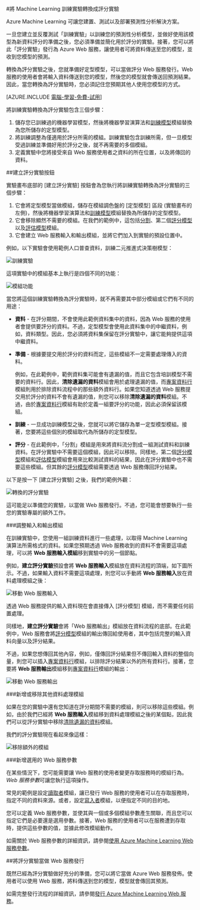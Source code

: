 <properties 
	pageTitle="將機器學習訓練實驗轉換成評分實驗 | Microsoft Azure" 
	description="如何將用於預測性分析模型的 Machine Learning 訓練實驗轉換成可以當做 Web 服務發行的評分實驗。" 
	services="machine-learning" 
	documentationCenter="" 
	authors="garyericson" 
	manager="paulettm" 
	editor="cgronlun"/>

<tags 
	ms.service="machine-learning" 
	ms.workload="data-services" 
	ms.tgt_pltfrm="na" 
	ms.devlang="na" 
	ms.topic="article" 
	ms.date="04/21/2015" 
	ms.author="garye"/>

#將 Machine Learning 訓練實驗轉換成評分實驗

Azure Machine Learning 可讓您建置、測試以及部署預測性分析解決方案。

一旦您建立並反覆測試「訓練實驗」以訓練您的預測性分析模型，並做好使用該模型為新資料評分的準備之後，您必須準備並簡化用於評分的實驗。接著，您可以將此「評分實驗」發行為 Azure Web 服務，讓使用者可將資料傳送至您的模型，並收到您模型的預測。

轉換為評分實驗之後，您就準備好定型模型，可以當做評分 Web 服務發行。Web 服務的使用者會將輸入資料傳送到您的模型，然後您的模型就會傳送回預測結果。因此，當您轉換為評分實驗時，您必須記住您預期其他人使用您模型的方式。

[AZURE.INCLUDE [電腦-學習-免費-試用](../../includes/machine-learning-free-trial.md)]

將訓練實驗轉換為評分實驗包含三個步驟：

1.	儲存您已訓練過的機器學習模型，然後將機器學習演算法和[訓練模型][train-model]模組替換為您所儲存的定型模型。
2.	將訓練調整為僅適用於評分所需的模組。訓練實驗包含訓練所需，但一旦模型受過訓練並準備好用於評分之後，就不再需要的多個模組。
3.	定義實驗中您將接受來自 Web 服務使用者之資料的所在位置，以及將傳回的資料。

##建立評分實驗按鈕

實驗畫布底部的 [建立評分實驗] 按鈕會為您執行將訓練實驗轉換為評分實驗的三個步驟：

1.	它會將定型模型當做模組，儲存在模組調色盤的 [定型模型] 區段 (實驗畫布的左側)，然後將機器學習演算法和[訓練模型][train-model]模組替換為所儲存的定型模型。 
2.	它會移除顯然不需要的模組。在我們的範例中，這包括[分割][split]、第二個[評分模型][score-model]以及[評估模型][evaluate-model]模組。
3.	它會建立 Web 服務輸入和輸出模組，並將它們加入到實驗的預設位置中。

例如，以下實驗會使用範例人口普查資料，訓練二元推進式決策樹模型：

![訓練實驗][figure1]

這項實驗中的模組基本上執行是四個不同的功能：

![模組功能][figure2]

當您將這個訓練實驗轉換為評分實驗時，就不再需要其中部分模組或它們有不同的用途：

- **資料** - 在評分期間，不會使用此範例資料集中的資料，因為 Web 服務的使用者會提供要評分的資料。不過，定型模型會使用此資料集中的中繼資料，例如，資料類型。因此，您必須將資料集保留在評分實驗中，讓它能夠提供這項中繼資料。

- **準備** - 根據要提交用於評分的資料而定，這些模組不一定需要處理傳入的資料。

	例如，在此範例中，範例資料集可能會有遺漏的值，而且它包含培訓模型不需要的資料行。因此，**清除遺漏的資料**模組會用於處理遺漏的值，而[專案資料行][project-columns]模組則用於排除資料流程中的那些額外資料行。如果您知道透過 Web 服務提交用於評分的資料不會有遺漏的值，則您可以移除**清除遺漏的資料**模組。不過，由於[專案資料行][project-columns]模組有助於定義一組要評分的功能，因此必須保留該模組。

- **訓練** - 一旦成功訓練模型之後，您就可以將它儲存為單一定型模型模組。接著，您要將這些個別的模組取代為所儲存的定型模型。

- **評分** - 在此範例中，「分割」模組是用來將資料流分割成一組測試資料和訓練資料。在評分實驗中不需要這個模組，因此可以移除。同樣地，第二個[評分模型][score-model]模組和[評估模型][evaluate-model]模組會用來比較測試資料的結果，因此在評分實驗中也不需要這些模組。但其餘的[評分模型][score-model]模組需要透過 Web 服務傳回評分結果。

以下是按一下 [建立評分實驗] 之後，我們的範例外觀：

![轉換的評分實驗][figure3]

這可能足以準備您的實驗，以當做 Web 服務發行。不過，您可能會想要執行一些您的實驗專屬的額外工作。

###調整輸入和輸出模組

在訓練實驗中，您使用一組訓練資料進行一些處理，以取得 Machine Learning 演算法所需格式的資料。如果您預期透過 Web 服務收到的資料不會需要這項處理，可以將 **Web 服務輸入模組**移到實驗中的另一個節點。

例如，**建立評分實驗**預設會將 **Web 服務輸入**模組放在資料流程的頂端，如下圖所示。不過，如果輸入資料不需要這項處理，則您可以手動將 **Web 服務輸入**放在資料處理模組之後：

![移動 Web 服務輸入][figure4]

透過 Web 服務提供的輸入資料現在會直接傳入 [評分模型] 模組，而不需要任何前置處理。

同樣地，**建立評分實驗**會將「Web 服務輸出」模組放在資料流程的底部。在此範例中，Web 服務會將[評分模型][score-model]模組的輸出傳回給使用者，其中包括完整的輸入資料向量以及評分結果。

不過，如果您想傳回其他內容，例如，僅傳回評分結果但不傳回輸入資料的整個向量，則您可以插入[專案資料行][project-columns]模組，以排除評分結果以外的所有資料行。接著，您要將 **Web 服務輸出**模組移到[專案資料行][project-columns]模組的輸出：

![移動 Web 服務輸出][figure5]

###新增或移除其他資料處理模組

如果在您的實驗中還有您知道在評分期間不需要的模組，則可以移除這些模組。例如，由於我們已經將 **Web 服務輸入**模組移到資料處理模組之後的某個點，因此我們可以從評分實驗中移除[清除遺漏的資料][clean-missing-data]模組。

我們的評分實驗現在看起來像這樣：

![移除額外的模組][figure6]

###新增選用的 Web 服務參數

在某些情況下，您可能需要讓 Web 服務的使用者變更存取服務時的模組行為。*Web 服務參數*可讓您執行這項操作。

常見的範例是設定[讀取者][reader]模組，讓已發行 Web 服務的使用者可以在存取服務時，指定不同的資料來源。或者，設定[寫入者][writer]模組，以便指定不同的目的地。

您可以定義 Web 服務參數，並使其與一個或多個模組參數產生關聯，而且您可以指定它們是必要還是選用參數。接著，Web 服務的使用者可以在服務遭到存取時，提供這些參數的值，並據此修改模組動作。

如需關於 Web 服務參數的詳細資訊，請參閱[使用 Azure Machine Learning Web 服務參數][webserviceparameters]。

[webserviceparameters]: machine-learning-web-service-parameters.md


##將評分實驗當做 Web 服務發行

既然已經為評分實驗做好充分的準備，您可以將它當做 Azure Web 服務發佈。使用者可以使用 Web 服務，將料傳送到您的模型，模型就會傳回其預測。

如需完整發行流程的詳細資訊，請參閱[發行 Azure Machine Learning Web 服務][publish]。

[publish]: machine-learning-publish-a-machine-learning-web-service.md


<!-- Images -->
[figure1]: ./media/machine-learning-convert-training-experiment-to-scoring-experiment/figure1.png
[figure2]: ./media/machine-learning-convert-training-experiment-to-scoring-experiment/figure2.png
[figure3]: ./media/machine-learning-convert-training-experiment-to-scoring-experiment/figure3.png
[figure4]: ./media/machine-learning-convert-training-experiment-to-scoring-experiment/figure4.png
[figure5]: ./media/machine-learning-convert-training-experiment-to-scoring-experiment/figure5.png
[figure6]: ./media/machine-learning-convert-training-experiment-to-scoring-experiment/figure6.png


<!-- Module References -->
[clean-missing-data]: https://msdn.microsoft.com/library/azure/d2c5ca2f-7323-41a3-9b7e-da917c99f0c4/
[evaluate-model]: https://msdn.microsoft.com/library/azure/927d65ac-3b50-4694-9903-20f6c1672089/
[project-columns]: https://msdn.microsoft.com/library/azure/1ec722fa-b623-4e26-a44e-a50c6d726223/
[reader]: https://msdn.microsoft.com/library/azure/4e1b0fe6-aded-4b3f-a36f-39b8862b9004/
[score-model]: https://msdn.microsoft.com/library/azure/401b4f92-e724-4d5a-be81-d5b0ff9bdb33/
[split]: https://msdn.microsoft.com/library/azure/70530644-c97a-4ab6-85f7-88bf30a8be5f/
[train-model]: https://msdn.microsoft.com/library/azure/5cc7053e-aa30-450d-96c0-dae4be720977/
[writer]: https://msdn.microsoft.com/library/azure/7a391181-b6a7-4ad4-b82d-e419c0d6522c/
 

<!---HONumber=July15_HO2-->